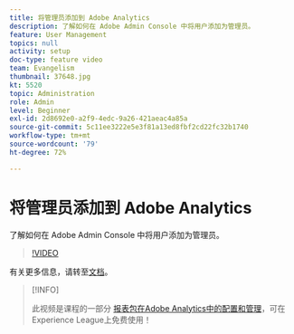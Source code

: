 ```yaml
---
title: 将管理员添加到 Adobe Analytics
description: 了解如何在 Adobe Admin Console 中将用户添加为管理员。
feature: User Management
topics: null
activity: setup
doc-type: feature video
team: Evangelism
thumbnail: 37648.jpg
kt: 5520
topic: Administration
role: Admin
level: Beginner
exl-id: 2d8692e0-a2f9-4edc-9a26-421aeac4a85a
source-git-commit: 5c11ee3222e5e3f81a13ed8fbf2cd22fc32b1740
workflow-type: tm+mt
source-wordcount: '79'
ht-degree: 72%

---
```


# 将管理员添加到 Adobe Analytics

了解如何在 Adobe Admin Console 中将用户添加为管理员。

>[!VIDEO](https://video.tv.adobe.com/v/37648/?quality=12&learn=on)

有关更多信息，请转至[文档](https://helpx.adobe.com/cn/enterprise/using/admin-console.html)。

>[!INFO]
>
> 此视频是课程的一部分 [报表包在Adobe Analytics中的配置和管理](https://experienceleague.adobe.com/?recommended=Analytics-A-1-2021.1.administration)，可在Experience League上免费使用！